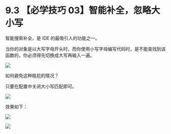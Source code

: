 # 9.3 【必学技巧 03】智能补全，忽略大小写



智能搜索补全，是 IDE 的最吸引人的功能之一。

当你的对象是以大写字母开头时，而你使用小写字母编写代码时，是不能查找到该函数的，你必须得先切换成大写再输入一遍。

![](http://image.iswbm.com/20190721141327.png)

如何避免这种尴尬的情况？

只要在配置中关闭大小写匹配即可。

![](http://image.iswbm.com/20190721141653.png)

效果如下：

![](http://image.iswbm.com/20190721141751.png)



![](https://open.weixin.qq.com/qr/code?username=idealyard)